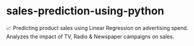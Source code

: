 # sales-prediction-using-python
📈 Predicting product sales using Linear Regression on advertising spend. Analyzes the impact of TV, Radio &amp; Newspaper campaigns on sales.
